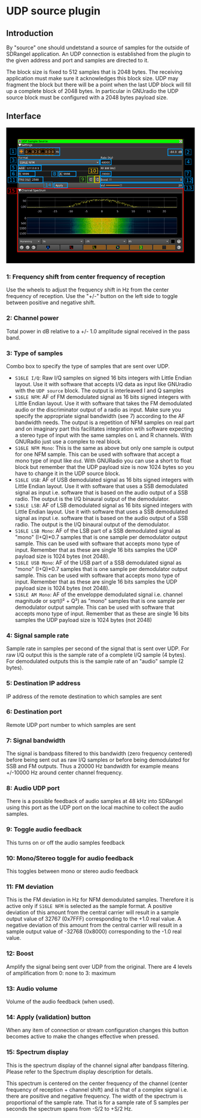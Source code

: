 <h1>UDP source plugin</h1>

<h2>Introduction</h2>

By "source" one should undetstand a source of samples for the outside of SDRangel application. An UDP connection is established from the plugin to the given address and port and samples are directed to it.

The block size is fixed to 512 samples that is 2048 bytes. The receiving application must make sure it acknowledges this block size. UDP may fragment the block but there will be a point when the last UDP block will fill up a complete block of 2048 bytes. In particular in GNUradio the UDP source block must be configured with a 2048 bytes payload size.

<h2>Interface</h2>

![UDP Source plugin GUI](/doc/img/UDPsrc_plugin.png)

<h3>1: Frequency shift from center frequency of reception</h3>

Use the wheels to adjust the frequency shift in Hz from the center frequency of reception. Use the "+/-" button on the left side to toggle between positive and negative shift.

<h3>2: Channel power</h3>

Total power in dB relative to a +/- 1.0 amplitude signal received in the pass band.

<h3>3: Type of samples</h3>

Combo box to specify the type of samples that are sent over UDP.

  - `S16LE I/Q`: Raw I/Q samples on signed 16 bits integers with Little Endian layout. Use it with software that accepts I/Q data as input like GNUradio with the `UDP source` block. The output is interleaved I and Q samples
  - `S16LE NFM`: AF of FM demodulated signal as 16 bits signed integers with Little Endian layout. Use it with software that takes the FM demodulated audio or the discriminator output of a radio as input. Make sure you specify the appropriate signal bandwidth (see 7) according to the AF bandwidth needs. The output is a repetition of NFM samples on real part and on imaginary part this facilitates integration wtih software expecting a stereo type of input with the same samples on L and R channels. With GNURadio just use a complex to real block.
  - `S16LE NFM Mono`: This is the same as above but only one sample is output for one NFM sample. This can be used with software that accept a mono type of input like `dsd`. With GNURadio you can use a short to float block but remember that the UDP payload size is now 1024 bytes so you have to change it in the UDP source block. 
  - `S16LE USB`: AF of USB demodulated signal as 16 bits signed integers with Little Endian layout. Use it with software that uses a SSB demodulated signal as input i.e. software that is based on the audio output of a SSB radio. The output is the I/Q binaural output of the demodulator.
  - `S16LE LSB`: AF of LSB demodulated signal as 16 bits signed integers with Little Endian layout. Use it with software that uses a SSB demodulated signal as input i.e. software that is based on the audio output of a SSB radio. The output is the I/Q binaural output of the demodulator.
  - `S16LE LSB Mono`: AF of the LSB part of a SSB demodulated signal as "mono" (I+Q)*0.7 samples that is one sample per demodulator output sample. This can be used with software that accepts mono type of input. Remember that as these are single 16 bits samples the UDP payload size is 1024 bytes (not 2048).
  - `S16LE USB Mono`: AF of the USB part of a SSB demodulated signal as "mono" (I+Q)*0.7 samples that is one sample per demodulator output sample. This can be used with software that accepts mono type of input. Remember that as these are single 16 bits samples the UDP payload size is 1024 bytes (not 2048).
  - `S16LE AM Mono`: AF of the enveloppe demodulated signal i.e. channel magnitude or sqrt(I² + Q²) as "mono" samples that is one sample per demodulator output sample. This can be used with software that accepts mono type of input. Remember that as these are single 16 bits samples the UDP payload size is 1024 bytes (not 2048)    
  
<h3>4: Signal sample rate</h3>

Sample rate in samples per second of the signal that is sent over UDP. For raw I/Q output this is the sample rate of a complete I/Q sample (4 bytes). For demodulated outputs this is the sample rate of an "audio" sample (2 bytes).

<h3>5: Destination IP address</h3>

IP address of the remote destination to which samples are sent 

<h3>6: Destination port</h3>

Remote UDP port number to which samples are sent 

<h3>7: Signal bandwidth</h3>

The signal is bandpass filtered to this bandwidth (zero frequency centered) before being sent out as raw I/Q samples or before being demodulated for SSB and FM outputs. Thus a 20000 Hz bandwidth for example means +/-10000 Hz around center channel frequency.

<h3>8: Audio UDP port</h3>

There is a possible feedback of audio samples at 48 kHz into SDRangel using this port as the UDP port on the local machine to collect the audio samples.

<h3>9: Toggle audio feedback</h3>

This turns on or off the audio samples feedback

<h3>10: Mono/Stereo toggle for audio feedback</h3>

This toggles between mono or stereo audio feedback

<h3>11: FM deviation</h3>

This is the FM deviation in Hz for NFM demodulated samples. Therefore it is active only if `S16LE NFM` is selected as the sample format. A positive deviation of this amount from the central carrier will result in a sample output value of 32767 (0x7FFF) corresponding to the +1.0 real value. A negative deviation of this amount from the central carrier will result in a sample output value of -32768 (0x8000) corresponding to the -1.0 real value.  

<h3>12: Boost</h3>

Amplify the signal being sent over UDP from the original. There are 4 levels of amplification from 0: none to 3: maximum

<h3>13: Audio volume</h3>

Volume of the audio feedback (when used).

<h3>14: Apply (validation) button</h3>

When any item of connection or stream configuration changes this button becomes active to make the changes effective when pressed. 

<h3>15: Spectrum display</h3>

This is the spectrum display of the channel signal after bandpass filtering. Please refer to the Spectrum display description for details. 

This spectrum is centered on the center frequency of the channel (center frequency of reception + channel shift) and is that of a complex signal i.e. there are positive and negative frequency. The width of the spectrum is proportional of the sample rate. That is for a sample rate of S samples per seconds the spectrum spans from -S/2 to +S/2 Hz. 

